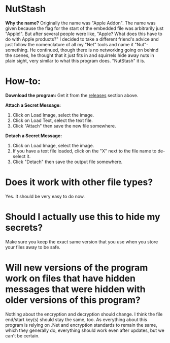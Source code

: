 # NutStash

**Why the name?**
Originally the name was "Apple Addon". The name was given because the flag for the start of the embedded file was arbitrarily just "Apple!". But after several people were like, "Apple? What does this have to do with Apple products?" I decided to take a different friend's advice and just follow the nomenclature of all my "Net" tools and name it "Nut"-something. He continued, though there is no networking going on behind the scenes, he thought that it just fits in and squirrels hide away nuts in plain sight, very similar to what this program does. "NutStash" it is.

# How-to:

**Download the program:**
Get it from the <a href="https://github.com/DranKof/NutStash/releases">releases</a> section above.

**Attach a Secret Message:**
1) Click on Load Image, select the image.
2) Click on Load Text, select the text file.
3) Click "Attach" then save the new file somewhere.

**Detach a Secret Message:**
1) Click on Load Image, select the image.
2) If you have a text file loaded, click on the "X" next to the file name to de-select it.
3) Click "Detach" then save the output file somewhere.

# Does it work with other file types?
Yes. It should be very easy to do now.

# Should I actually use this to hide my secrets?
Make sure you keep the exact same version that you use when you store your files away to be safe.

# Will new versions of the program work on files that have hidden messages that were hidden with older versions of this program?
Nothing about the encryption and decryption should change. I think the file end/start key(s) should stay the same, too. As everything about this program is relying on .Net and encryption standards to remain the same, which they generally do, everything should work even after updates, but we can't be certain.

